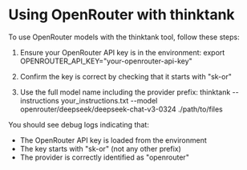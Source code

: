 # Using OpenRouter with thinktank

To use OpenRouter models with the thinktank tool, follow these steps:

1. Ensure your OpenRouter API key is in the environment:
   export OPENROUTER_API_KEY="your-openrouter-api-key"

2. Confirm the key is correct by checking that it starts with "sk-or"

3. Use the full model name including the provider prefix:
   thinktank --instructions your_instructions.txt --model openrouter/deepseek/deepseek-chat-v3-0324 ./path/to/files

You should see debug logs indicating that:
- The OpenRouter API key is loaded from the environment
- The key starts with "sk-or" (not any other prefix)
- The provider is correctly identified as "openrouter"
